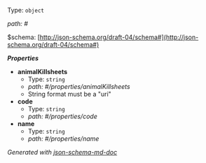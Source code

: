 Type: `object`

<i id="#">path: #</i>

&#36;schema: [http://json-schema.org/draft-04/schema#](http://json-schema.org/draft-04/schema#)

**_Properties_**

 - <b id="#/properties/animalKillsheets">animalKillsheets</b>
	 - Type: `string`
	 - <i id="#/properties/animalKillsheets">path: #/properties/animalKillsheets</i>
	 - String format must be a "uri"
 - <b id="#/properties/code">code</b>
	 - Type: `string`
	 - <i id="#/properties/code">path: #/properties/code</i>
 - <b id="#/properties/name">name</b>
	 - Type: `string`
	 - <i id="#/properties/name">path: #/properties/name</i>

_Generated with [json-schema-md-doc](https://brianwendt.github.io/json-schema-md-doc/)_
